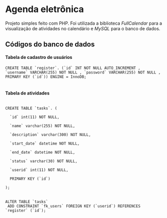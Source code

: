 <h1> Agenda eletrônica</h1>
Projeto simples feito com PHP. Foi utilizada a biblioteca <i>FullCalendar</i> para a visualização de atividades no calendário e <i>MySQL</i> para o banco de dados.

<h2>Códigos do banco de dados</h2>
<h4>Tabela de cadastro de usuários</h4>
<code>CREATE TABLE `register`. (`id` INT NOT NULL AUTO_INCREMENT , `username` VARCHAR(255) NOT NULL , `password` VARCHAR(255) NOT NULL , PRIMARY KEY (`id`)) ENGINE = InnoDB;</code> <br>

<br>
<h4>Tabela de atividades</h4>

<code>
CREATE TABLE `tasks`. ( <br>
  `id` int(11) NOT NULL, <br>
  `name` varchar(255) NOT NULL, <br>
  `description` varchar(300) NOT NULL, <br>
  `start_date` datetime NOT NULL, <br>
  `end_date` datetime NOT NULL, <br>
  `status` varchar(30) NOT NULL, <br>
  `userid` int(11) NOT NULL, <br>
  PRIMARY KEY (`id`)<br>
); </code><br>
<br>
<code>
ALTER TABLE `tasks`
 ADD CONSTRAINT `fk_users` FOREIGN KEY (`userid`) REFERENCES `register` (`id`); </code>
